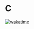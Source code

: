 # C

[![wakatime](https://wakatime.com/badge/github/dl90/C.svg)](https://wakatime.com/badge/github/dl90/C)
